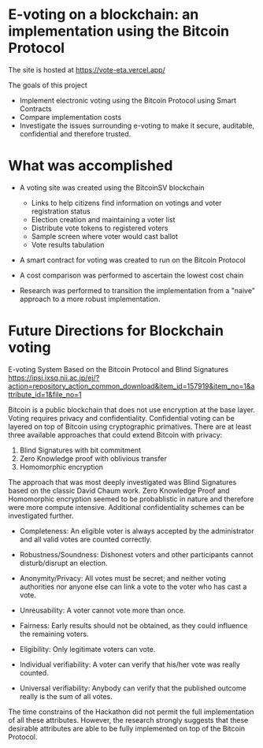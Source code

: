 
# E-voting on a blockchain: an implementation using the Bitcoin Protocol

The site is hosted at https://vote-eta.vercel.app/

The goals of this project
* Implement electronic voting using the Bitcoin Protocol using Smart Contracts
* Compare implementation costs
* Investigate the issues surrounding e-voting to make it secure, auditable, confidential and therefore trusted.

# What was accomplished
* A voting site was created using the BitcoinSV blockchain 
  - Links to help citizens find information on votings and voter registration status
  - Election creation and maintaining a voter list
  - Distribute vote tokens to registered voters
  - Sample screen where voter would cast ballot
  - Vote results tabulation
  
 * A smart contract for voting was created to run on the Bitcoin Protocol
 
 * A cost comparison was performed to ascertain the lowest cost chain
 
 * Research was performed to transition the implementation from a "naive" approach to a more robust implementation.
 
 # Future Directions for Blockchain voting
 
 E-voting System Based on the Bitcoin Protocol
and Blind Signatures
https://ipsj.ixsq.nii.ac.jp/ej/?action=repository_action_common_download&item_id=157919&item_no=1&attribute_id=1&file_no=1

Bitcoin is a public blockchain that does not use encryption at the base layer. Voting requires privacy and confidentiality. Confidential voting can be layered on top of Bitcoin using cryptographic primatives. There are at least three available approaches that could extend Bitcoin with privacy:
1) Blind Signatures with bit commitment
2) Zero Knowledge proof with oblivious transfer
3) Homomorphic encryption

The approach that was most deeply investigated was Blind Signatures based on the classic David Chaum work. Zero Knowledge Proof and Homomorphic encryption seemed to be probablistic in nature and therefore were more compute intensive. Additional confidentiality schemes can be investigated further.

* Completeness: An eligible voter is always accepted by the administrator
and all valid votes are counted correctly.

* Robustness/Soundness: Dishonest voters and other participants
cannot disturb/disrupt an election.

* Anonymity/Privacy: All votes must be secret; and neither voting
authorities nor anyone else can link a vote to the voter who
has cast a vote.

* Unreusability: A voter cannot vote more than once.

* Fairness: Early results should not be obtained, as they could
influence the remaining voters.

* Eligibility: Only legitimate voters can vote.

* Individual verifiability: A voter can verify that his/her vote
was really counted.

* Universal verifiability: Anybody can verify that the published
outcome really is the sum of all votes.

The time constrains of the Hackathon did not permit the full implementation of all these attributes. However, the research strongly suggests that these desirable attributes are able to be fully implemented on top of the Bitcoin Protocol.

